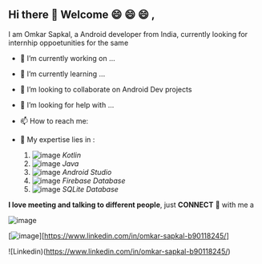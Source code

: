 ## Hi there 👋 Welcome :smile: :smile: :smile: ,

I am Omkar Sapkal, a Android developer from India, currently looking for internhip oppoetunities for the same 

- 🔭 I’m currently working on ...
- 🌱 I’m currently learning ...
- 👯 I’m looking to collaborate on Android Dev projects
- 🤔 I’m looking for help with ...
- 📫 How to reach me:

- :muscle: My expertise lies in :
  1) ![image](https://img.shields.io/badge/Kotlin-0095D5?&style=for-the-badge&logo=kotlin&logoColor=white) *Kotlin*
  2) ![image](https://img.shields.io/badge/Android_Studio-3DDC84?style=for-the-badge&logo=android-studio&logoColor=white) *Java*
  3) ![image](https://img.shields.io/badge/Android_Studio-3DDC84?style=for-the-badge&logo=android-studio&logoColor=white) *Android Studio*
  4) ![image](https://img.shields.io/badge/Android_Studio-3DDC84?style=for-the-badge&logo=android-studio&logoColor=white) *Firebase Database*
  5) ![image](https://img.shields.io/badge/SQLite-07405E?style=for-the-badge&logo=sqlite&logoColor=white) *SQLite Database*

**I love meeting and talking to different people**, just **CONNECT** :link: with me a

![image](https://github-readme-stats.vercel.app/api?username=OmkarHub56)



[![image](https://img.shields.io/badge/LinkedIn-0077B5?style=for-the-badge&logo=linkedin&logoColor=white)][https://www.linkedin.com/in/omkar-sapkal-b90118245/]

![Linkedin)(https://www.linkedin.com/in/omkar-sapkal-b90118245/)





